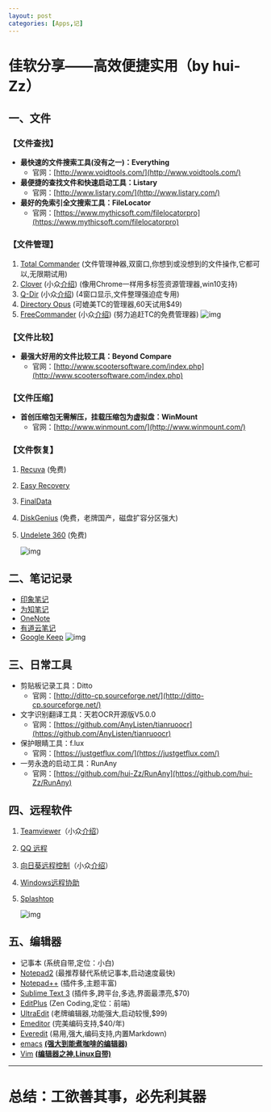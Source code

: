 ```yaml
---
layout: post
categories: [Apps,记]
---
```


# **佳软分享**——高效便捷实用（by hui-Zz）


## 一、文件

### 【文件查找】
- **最快速的文件搜索工具(没有之一)：Everything**
  - 官网：[http://www.voidtools.com/](http://www.voidtools.com/)
- **最便捷的查找文件和快速启动工具：Listary**
  - 官网：[http://www.listary.com/](http://www.listary.com/)
- **最好的免索引全文搜索工具：FileLocator**
  - 官网：[https://www.mythicsoft.com/filelocatorpro](https://www.mythicsoft.com/filelocatorpro)

### 【文件管理】
1. [Total Commander](http://xbeta.info/tc/) (文件管理神器,双窗口,你想到或没想到的文件操作,它都可以,无限期试用)
2. [Clover](http://cn.ejie.me/) (小众[介绍](http://www.appinn.com/clover/)) (像用Chrome一样用多标签资源管理器,win10支持)
3. [Q-Dir](http://www.softwareok.com/?seite=Freeware/Q-Dir) (小众[介绍](http://www.appinn.com/q-dir/)) (4窗口显示,文件整理强迫症专用)
4. [Directory Opus](http://www.gpsoft.com.au/) (可媲美TC的管理器,60天试用$49)
5. [FreeCommander](http://www.freecommander.com/) (小众[介绍](http://www.appinn.com/freecommander/)) (努力追赶TC的免费管理器)
   ![img](https://img3.appinn.net/images/201407/2014-07-09-3-44-14.png/o)

### 【文件比较】
- **最强大好用的文件比较工具：Beyond Compare**
  - 官网：[http://www.scootersoftware.com/index.php](http://www.scootersoftware.com/index.php)

### 【文件压缩】

- **首创压缩包无需解压，挂载压缩包为虚拟盘：WinMount**
  - 官网：[http://www.winmount.com/](http://www.winmount.com/)

### 【文件恢复】
1. [Recuva](http://www.piriform.com/RECUVA) (免费)
2. [Easy Recovery](http://www.krollontrack.com/data-recovery/recovery-software/)
3. [FinalData](http://www.finaldata.com/Products/?s=FRM.FF1)
4. [DiskGenius](http://www.diskgenius.cn/) (免费，老牌国产，磁盘扩容分区强大)
5. [Undelete 360](http://www.undelete360.com/) (免费)

   ![img](https://img3.appinn.net/images/201206/2012-06-2510-56-29.png)


## 二、笔记记录
- [印象笔记](http://www.yinxiang.com/)
- [为知笔记](http://www.wiz.cn/)
- [OneNote](http://office.microsoft.com/zh-cn/onenote/)
- [有道云笔记](http://note.youdao.com/)
- [Google Keep](https://drive.google.com/keep/)
  ![img](https://img3.appinn.net/images/201312/2013-12-25-3-22-09.png/o)



## 三、日常工具
- 剪贴板记录工具：Ditto
  - 官网：[http://ditto-cp.sourceforge.net/](http://ditto-cp.sourceforge.net/)
- 文字识别翻译工具：天若OCR开源版V5.0.0
  - 官网：[https://github.com/AnyListen/tianruoocr](https://github.com/AnyListen/tianruoocr)
- 保护眼睛工具：f.lux
  - 官网：[https://justgetflux.com/](https://justgetflux.com/)
- 一劳永逸的启动工具：RunAny
  - 官网：[https://github.com/hui-Zz/RunAny](https://github.com/hui-Zz/RunAny)


## 四、远程软件
1. [Teamviewer](http://www.teamviewer.com/Zhcn/index.aspx)（小众[介绍](http://www.appinn.com/teamviewer/)）
2. [QQ 远程](http://kf.qq.com/faq/120322fu63YV130422BrimmY.html)
3. [向日葵远程控制](http://sunlogin.oray.com/zh_CN/)（小众[介绍](http://www.appinn.com/android-sunlogin/)）
4. [Windows远程协助](http://windows.microsoft.com/zh-cn/windows/what-is-windows-remote-assistance#1TC=windows-7)
5. [Splashtop](http://www.splashtop.com/)

     ![img](https://img3.appinn.net/images/201408/2014-08-2012-03-11.png/o)


## 五、编辑器
- 记事本 (系统自带,定位：小白)
- [Notepad2](http://www.flos-freeware.ch/notepad2.html) (最推荐替代系统记事本,启动速度最快)
- [Notepad++](http://notepad-plus-plus.org/) (插件多,主题丰富)
- [Sublime Text 3](http://www.sublimetext.com/3) (插件多,跨平台,多选,界面最漂亮,$70)
- [EditPlus](http://www.editplus.com/) (Zen Coding,定位：前端)
- [UltraEdit](http://www.ultraedit.com/) (老牌编辑器,功能强大,启动较慢,$99)
- [Emeditor](http://zh-cn.emeditor.com/) (完美编码支持,$40/年)
- [Everedit](http://www.everedit.net/?lang=zh) (易用,强大,编码支持,内置Markdown)
- [emacs](http://www.gnu.org/software/emacs/) **<u>(强大到能煮咖啡的编辑器)</u>**
- [Vim](http://www.vim.org/) **<u>(编辑器之神,Linux自带)</u>**

---


# 总结：工欲善其事，必先利其器